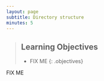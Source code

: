 ```yaml
---
layout: page
subtitle: Directory structure
minutes: 5
---
```

> ## Learning Objectives
>
> * FIX ME
{: .objectives}

FIX ME
